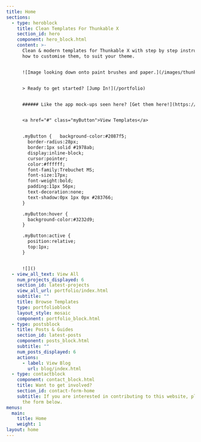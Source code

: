 ```yaml
---
title: Home
sections:
  - type: heroblock
    title: Clean Templates For Thunkable X
    section_id: hero
    component: hero_block.html
    content: >-
      Clean & modern templates for Thunkable X with step by step instructions on
      how to customise them, to suit your theme. 


      ![Image looking down onto paint brushes and paper.](/images/thunkable-templates-header.png)


      > Ready to get started? [Jump In!](/portfolio)


      ###### Like the app mock-ups seen here? [Get them here!](https://app-mockup.com/)


      <a href="#" class="myButton">View Templates</a>


      .myButton { 	background-color:#2087f5;
      	border-radius:28px;
      	border:1px solid #1978ab;
      	display:inline-block;
      	cursor:pointer;
      	color:#ffffff;
      	font-family:Trebuchet MS;
      	font-size:17px;
      	font-weight:bold;
      	padding:11px 56px;
      	text-decoration:none;
      	text-shadow:0px 1px 0px #283766;
      }

      .myButton:hover {
      	background-color:#3232d9;
      }

      .myButton:active {
      	position:relative;
      	top:1px;
      }


      ![]()
  - view_all_text: View All
    num_projects_displayed: 6
    section_id: latest-projects
    view_all_url: portfolio/index.html
    subtitle: ""
    title: Browse Templates
    type: portfolioblock
    layout_style: mosaic
    component: portfolio_block.html
  - type: postsblock
    title: Posts & Guides
    section_id: latest-posts
    component: posts_block.html
    subtitle: ""
    num_posts_displayed: 6
    actions:
      - label: View Blog
        url: blog/index.html
  - type: contactblock
    component: contact_block.html
    title: Want to get involved?
    section_id: contact-form-home
    subtitle: If you are interested in contributing to this website, please fill out
      the form below.
menus:
  main:
    title: Home
    weight: 1
layout: home
---
```

